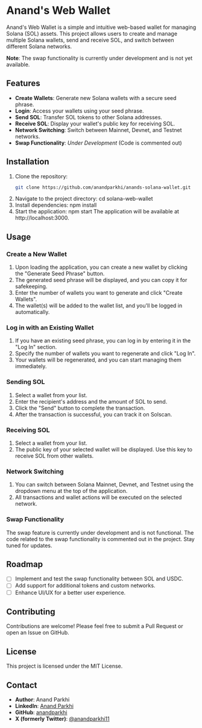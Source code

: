 # Anand's Web Wallet

Anand's Web Wallet is a simple and intuitive web-based wallet for managing Solana (SOL) assets. This project allows users to create and manage multiple Solana wallets, send and receive SOL, and switch between different Solana networks.

**Note**: The swap functionality is currently under development and is not yet available.

## Features

- **Create Wallets**: Generate new Solana wallets with a secure seed phrase.
- **Login**: Access your wallets using your seed phrase.
- **Send SOL**: Transfer SOL tokens to other Solana addresses.
- **Receive SOL**: Display your wallet's public key for receiving SOL.
- **Network Switching**: Switch between Mainnet, Devnet, and Testnet networks.
- **Swap Functionality**: *Under Development* (Code is commented out)

## Installation

1. Clone the repository:
   ```bash
   git clone https://github.com/anandparkhi/anands-solana-wallet.git
2. Navigate to the project directory:
   cd solana-web-wallet
3. Install dependencies:
   npm install
4. Start the application:
   npm start
The application will be available at http://localhost:3000.

## Usage

### Create a New Wallet

1. Upon loading the application, you can create a new wallet by clicking the "Generate Seed Phrase" button.
2. The generated seed phrase will be displayed, and you can copy it for safekeeping.
3. Enter the number of wallets you want to generate and click "Create Wallets".
4. The wallet(s) will be added to the wallet list, and you'll be logged in automatically.

### Log in with an Existing Wallet

1. If you have an existing seed phrase, you can log in by entering it in the "Log In" section.
2. Specify the number of wallets you want to regenerate and click "Log In".
3. Your wallets will be regenerated, and you can start managing them immediately.

### Sending SOL

1. Select a wallet from your list.
2. Enter the recipient's address and the amount of SOL to send.
3. Click the "Send" button to complete the transaction.
4. After the transaction is successful, you can track it on Solscan.

### Receiving SOL

1. Select a wallet from your list.
2. The public key of your selected wallet will be displayed. Use this key to receive SOL from other wallets.

### Network Switching

1. You can switch between Solana Mainnet, Devnet, and Testnet using the dropdown menu at the top of the application.
2. All transactions and wallet actions will be executed on the selected network.

### Swap Functionality

The swap feature is currently under development and is not functional. The code related to the swap functionality is commented out in the project. Stay tuned for updates.

## Roadmap

- [ ] Implement and test the swap functionality between SOL and USDC.
- [ ] Add support for additional tokens and custom networks.
- [ ] Enhance UI/UX for a better user experience.

## Contributing

Contributions are welcome! Please feel free to submit a Pull Request or open an Issue on GitHub.

## License

This project is licensed under the MIT License.

## Contact

- **Author**: Anand Parkhi
- **LinkedIn**: [Anand Parkhi](https://www.linkedin.com/in/anandparkhi/)
- **GitHub**: [anandparkhi](https://github.com/anandparkhi)
- **X (formerly Twitter)**: [@anandparkhi11](https://x.com/anandparkhi11)
